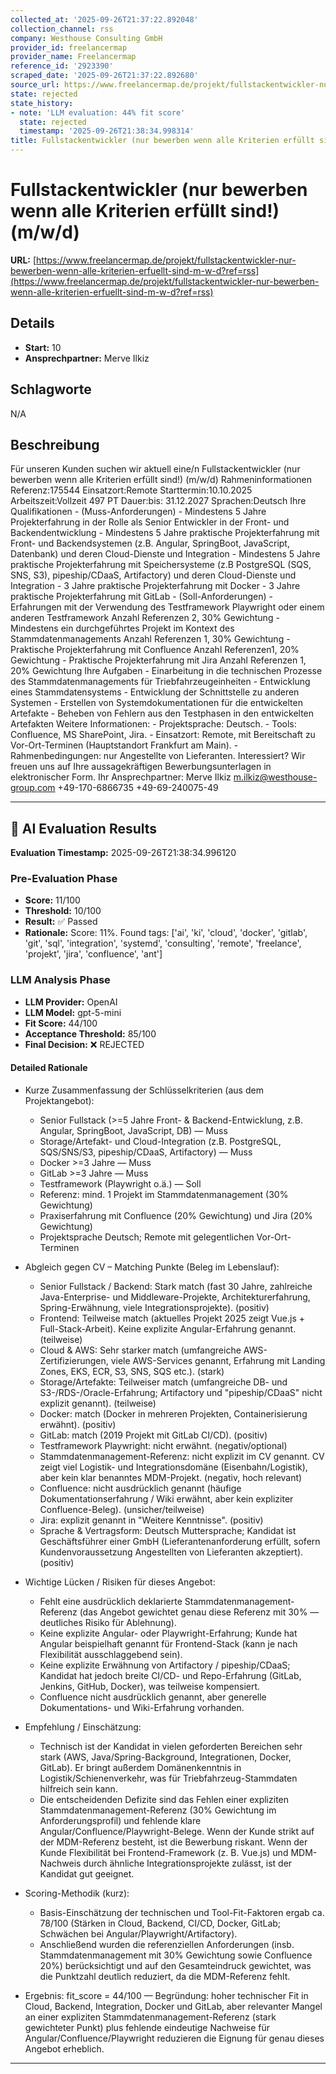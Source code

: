 ```yaml
---
collected_at: '2025-09-26T21:37:22.892048'
collection_channel: rss
company: Westhouse Consulting GmbH
provider_id: freelancermap
provider_name: Freelancermap
reference_id: '2923390'
scraped_date: '2025-09-26T21:37:22.892680'
source_url: https://www.freelancermap.de/projekt/fullstackentwickler-nur-bewerben-wenn-alle-kriterien-erfuellt-sind-m-w-d?ref=rss
state: rejected
state_history:
- note: 'LLM evaluation: 44% fit score'
  state: rejected
  timestamp: '2025-09-26T21:38:34.998314'
title: Fullstackentwickler (nur bewerben wenn alle Kriterien erfüllt sind!) (m/w/d)
---
```




# Fullstackentwickler (nur bewerben wenn alle Kriterien erfüllt sind!) (m/w/d)
**URL:** [https://www.freelancermap.de/projekt/fullstackentwickler-nur-bewerben-wenn-alle-kriterien-erfuellt-sind-m-w-d?ref=rss](https://www.freelancermap.de/projekt/fullstackentwickler-nur-bewerben-wenn-alle-kriterien-erfuellt-sind-m-w-d?ref=rss)
## Details
- **Start:** 10
- **Ansprechpartner:** Merve Ilkiz

## Schlagworte
N/A

## Beschreibung
Für unseren Kunden suchen wir aktuell eine/n Fullstackentwickler (nur bewerben wenn alle Kriterien erfüllt sind!) (m/w/d) Rahmeninformationen Referenz:175544 Einsatzort:Remote Starttermin:10.10.2025 Arbeitszeit:Vollzeit 497 PT Dauer:bis: 31.12.2027 Sprachen:Deutsch Ihre Qualifikationen - (Muss-Anforderungen) - Mindestens 5 Jahre Projekterfahrung in der Rolle als Senior Entwickler in der Front- und Backendentwicklung - Mindestens 5 Jahre praktische Projekterfahrung mit Front- und Backendsystemen (z.B. Angular, SpringBoot, JavaScript, Datenbank) und deren Cloud-Dienste und Integration - Mindestens 5 Jahre praktische Projekterfahrung mit Speichersysteme (z.B PostgreSQL (SQS, SNS, S3), pipeship/CDaaS, Artifactory) und deren Cloud-Dienste und Integration - 3 Jahre praktische Projekterfahrung mit Docker - 3 Jahre praktische Projekterfahrung mit GitLab - (Soll-Anforderungen) - Erfahrungen mit der Verwendung des Testframework Playwright oder einem anderen Testframework Anzahl Referenzen 2, 30% Gewichtung - Mindestens ein durchgeführtes Projekt im Kontext des Stammdatenmanagements Anzahl Referenzen 1, 30% Gewichtung - Praktische Projekterfahrung mit Confluence Anzahl Referenzen1, 20% Gewichtung - Praktische Projekterfahrung mit Jira Anzahl Referenzen 1, 20% Gewichtung Ihre Aufgaben - Einarbeitung in die technischen Prozesse des Stammdatenmanagements für Triebfahrzeugeinheiten - Entwicklung eines Stammdatensystems - Entwicklung der Schnittstelle zu anderen Systemen - Erstellen von Systemdokumentationen für die entwickelten Artefakte - Beheben von Fehlern aus den Testphasen in den entwickelten Artefakten Weitere Informationen: - Projektsprache: Deutsch. - Tools: Confluence, MS SharePoint, Jira. - Einsatzort: Remote, mit Bereitschaft zu Vor-Ort-Terminen (Hauptstandort Frankfurt am Main). - Rahmenbedingungen: nur Angestellte von Lieferanten. Interessiert? Wir freuen uns auf Ihre aussagekräftigen Bewerbungsunterlagen in elektronischer Form. Ihr Ansprechpartner: Merve Ilkiz m.ilkiz@westhouse-group.com +49-170-6866735 +49-69-240075-49

---

## 🤖 AI Evaluation Results

**Evaluation Timestamp:** 2025-09-26T21:38:34.996120

### Pre-Evaluation Phase
- **Score:** 11/100
- **Threshold:** 10/100
- **Result:** ✅ Passed
- **Rationale:** Score: 11%. Found tags: ['ai', 'ki', 'cloud', 'docker', 'gitlab', 'git', 'sql', 'integration', 'systemd', 'consulting', 'remote', 'freelance', 'projekt', 'jira', 'confluence', 'ant']

### LLM Analysis Phase
- **LLM Provider:** OpenAI
- **LLM Model:** gpt-5-mini
- **Fit Score:** 44/100
- **Acceptance Threshold:** 85/100
- **Final Decision:** ❌ REJECTED

#### Detailed Rationale
- Kurze Zusammenfassung der Schlüsselkriterien (aus dem Projektangebot):
  - Senior Fullstack (>=5 Jahre Front- & Backend-Entwicklung, z.B. Angular, SpringBoot, JavaScript, DB) — Muss
  - Storage/Artefakt- und Cloud-Integration (z.B. PostgreSQL, SQS/SNS/S3, pipeship/CDaaS, Artifactory) — Muss
  - Docker >=3 Jahre — Muss
  - GitLab >=3 Jahre — Muss
  - Testframework (Playwright o.ä.) — Soll
  - Referenz: mind. 1 Projekt im Stammdatenmanagement (30% Gewichtung)
  - Praxiserfahrung mit Confluence (20% Gewichtung) und Jira (20% Gewichtung)
  - Projektsprache Deutsch; Remote mit gelegentlichen Vor-Ort-Terminen

- Abgleich gegen CV – Matching Punkte (Beleg im Lebenslauf):
  - Senior Fullstack / Backend: Stark match (fast 30 Jahre, zahlreiche Java-Enterprise- und Middleware-Projekte, Architekturerfahrung, Spring-Erwähnung, viele Integrationsprojekte). (positiv)
  - Frontend: Teilweise match (aktuelles Projekt 2025 zeigt Vue.js + Full-Stack-Arbeit). Keine explizite Angular-Erfahrung genannt. (teilweise)
  - Cloud & AWS: Sehr starker match (umfangreiche AWS-Zertifizierungen, viele AWS-Services genannt, Erfahrung mit Landing Zones, EKS, ECR, S3, SNS, SQS etc.). (stark)
  - Storage/Artefakte: Teilweiser match (umfangreiche DB- und S3-/RDS-/Oracle-Erfahrung; Artifactory und "pipeship/CDaaS" nicht explizit genannt). (teilweise)
  - Docker: match (Docker in mehreren Projekten, Containerisierung erwähnt). (positiv)
  - GitLab: match (2019 Projekt mit GitLab CI/CD). (positiv)
  - Testframework Playwright: nicht erwähnt. (negativ/optional)
  - Stammdatenmanagement-Referenz: nicht explizit im CV genannt. CV zeigt viel Logistik- und Integrationsdomäne (Eisenbahn/Logistik), aber kein klar benanntes MDM-Projekt. (negativ, hoch relevant)
  - Confluence: nicht ausdrücklich genannt (häufige Dokumentationserfahrung / Wiki erwähnt, aber kein expliziter Confluence-Beleg). (unsicher/teilweise)
  - Jira: explizit genannt in "Weitere Kenntnisse". (positiv)
  - Sprache & Vertragsform: Deutsch Muttersprache; Kandidat ist Geschäftsführer einer GmbH (Lieferantenanforderung erfüllt, sofern Kundenvoraussetzung Angestellten von Lieferanten akzeptiert). (positiv)

- Wichtige Lücken / Risiken für dieses Angebot:
  - Fehlt eine ausdrücklich deklarierte Stammdatenmanagement-Referenz (das Angebot gewichtet genau diese Referenz mit 30% — deutliches Risiko für Ablehnung).
  - Keine explizite Angular- oder Playwright-Erfahrung; Kunde hat Angular beispielhaft genannt für Frontend-Stack (kann je nach Flexibilität ausschlaggebend sein).
  - Keine explizite Erwähnung von Artifactory / pipeship/CDaaS; Kandidat hat jedoch breite CI/CD- und Repo-Erfahrung (GitLab, Jenkins, GitHub, Docker), was teilweise kompensiert.
  - Confluence nicht ausdrücklich genannt, aber generelle Dokumentations- und Wiki-Erfahrung vorhanden.

- Empfehlung / Einschätzung:
  - Technisch ist der Kandidat in vielen geforderten Bereichen sehr stark (AWS, Java/Spring-Background, Integrationen, Docker, GitLab). Er bringt außerdem Domänenkenntnis in Logistik/Schienenverkehr, was für Triebfahrzeug-Stammdaten hilfreich sein kann.
  - Die entscheidenden Defizite sind das Fehlen einer expliziten Stammdatenmanagement-Referenz (30% Gewichtung im Anforderungsprofil) und fehlende klare Angular/Confluence/Playwright-Belege. Wenn der Kunde strikt auf der MDM-Referenz besteht, ist die Bewerbung riskant. Wenn der Kunde Flexibilität bei Frontend-Framework (z. B. Vue.js) und MDM-Nachweis durch ähnliche Integrationsprojekte zulässt, ist der Kandidat gut geeignet.

- Scoring-Methodik (kurz):
  - Basis-Einschätzung der technischen und Tool-Fit-Faktoren ergab ca. 78/100 (Stärken in Cloud, Backend, CI/CD, Docker, GitLab; Schwächen bei Angular/Playwright/Artifactory).
  - Anschließend wurden die referenziellen Anforderungen (insb. Stammdatenmanagement mit 30% Gewichtung sowie Confluence 20%) berücksichtigt und auf den Gesamteindruck gewichtet, was die Punktzahl deutlich reduziert, da die MDM-Referenz fehlt.

- Ergebnis: fit_score = 44/100 — Begründung: hoher technischer Fit in Cloud, Backend, Integration, Docker und GitLab, aber relevanter Mangel an einer expliziten Stammdatenmanagement-Referenz (stark gewichteter Punkt) plus fehlende eindeutige Nachweise für Angular/Confluence/Playwright reduzieren die Eignung für genau dieses Angebot erheblich.

---
